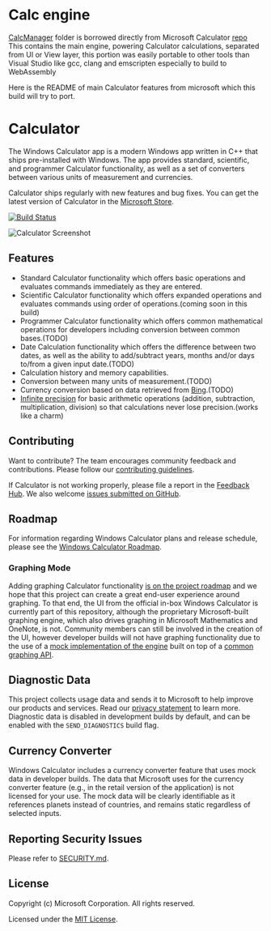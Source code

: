 # Calc engine
[CalcManager](./CalcManager/) folder is borrowed directly from Microsoft Calculator [repo](https://github.com/microsoft/Calculator/tree/master/src/CalcManager)
This contains the main engine, powering Calculator calculations, separated from UI or View layer, this portion was easily portable to other tools than Visual Studio like gcc, clang and emscripten especially to build to WebAssembly

Here is the README of main Calculator features from microsoft which this build will try to port.

# Calculator
The Windows Calculator app is a modern Windows app written in C++ that ships pre-installed with Windows.
The app provides standard, scientific, and programmer Calculator functionality, as well as a set of converters between various units of measurement and currencies.

Calculator ships regularly with new features and bug fixes. You can get the latest version of Calculator in the [Microsoft Store](https://www.microsoft.com/store/apps/9WZDNCRFHVN5).

[![Build Status](https://dev.azure.com/ms/Calculator/_apis/build/status/Calculator-CI?branchName=master)](https://dev.azure.com/ms/Calculator/_build/latest?definitionId=57&branchName=master)

  ![Calculator Screenshot](docs/Images/CalculatorScreenshot.png)

## Features
- Standard Calculator functionality which offers basic operations and evaluates commands immediately as they are entered.
- Scientific Calculator functionality which offers expanded operations and evaluates commands using order of operations.(coming soon in this build)
- Programmer Calculator functionality which offers common mathematical operations for developers including conversion between common bases.(TODO)
- Date Calculation functionality which offers the difference between two dates, as well as the ability to add/subtract years, months and/or days to/from a given input date.(TODO)
- Calculation history and memory capabilities.
- Conversion between many units of measurement.(TODO)
- Currency conversion based on data retrieved from [Bing](https://www.bing.com).(TODO)
- [Infinite precision](https://en.wikipedia.org/wiki/Arbitrary-precision_arithmetic) for basic
  arithmetic operations (addition, subtraction, multiplication, division) so that calculations
  never lose precision.(works like a charm)

## Contributing
Want to contribute? The team encourages community feedback and contributions. Please follow our [contributing guidelines](CONTRIBUTING.md).

If Calculator is not working properly, please file a report in the [Feedback Hub](https://insider.windows.com/en-us/fb/?contextid=130).
We also welcome [issues submitted on GitHub](https://github.com/Microsoft/Calculator/issues).

## Roadmap
For information regarding Windows Calculator plans and release schedule, please see the [Windows Calculator Roadmap](docs/Roadmap.md).

### Graphing Mode
Adding graphing Calculator functionality [is on the project roadmap](https://github.com/Microsoft/Calculator/issues/338) and we hope that this project can create a great end-user experience around graphing. To that end, the UI from the official in-box Windows Calculator is currently part of this repository, although the proprietary Microsoft-built graphing engine, which also drives graphing in Microsoft Mathematics and OneNote, is not. Community members can still be involved in the creation of the UI, however developer builds will not have graphing functionality due to the use of a [mock implementation of the engine](/src/MockGraphingImpl) built on top of a
[common graphing API](/src/GraphingInterfaces).

## Diagnostic Data
This project collects usage data and sends it to Microsoft to help improve our products and services.
Read our [privacy statement](https://go.microsoft.com/fwlink/?LinkId=521839) to learn more.
Diagnostic data is disabled in development builds by default, and can be enabled with the `SEND_DIAGNOSTICS`
build flag.

## Currency Converter
Windows Calculator includes a currency converter feature that uses mock data in developer builds. The data that
Microsoft uses for the currency converter feature (e.g., in the retail version of the application) is not licensed
for your use. The mock data will be clearly identifiable as it references planets instead of countries,
and remains static regardless of selected inputs.

## Reporting Security Issues
Please refer to [SECURITY.md](./SECURITY.md).

## License
Copyright (c) Microsoft Corporation. All rights reserved.

Licensed under the [MIT License](./LICENSE).
